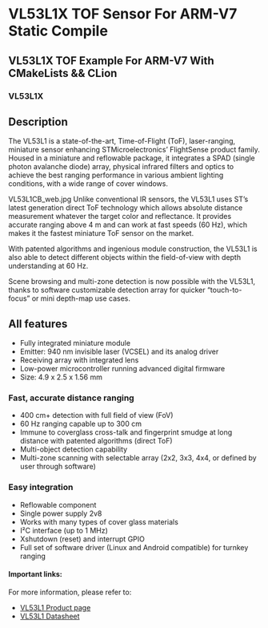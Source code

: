 # VL53L1X TOF Sensor For ARM-V7 Static Compile

## VL53L1X TOF Example For ARM-V7 With CMakeLists && CLion

### VL53L1X

## Description

The VL53L1 is a state-of-the-art, Time-of-Flight (ToF), laser-ranging, miniature sensor enhancing STMicroelectronics’ FlightSense product family. Housed in a miniature and reflowable package, it integrates a SPAD (single photon avalanche diode) array, physical infrared filters and optics to achieve the best ranging performance in various ambient lighting conditions, with a wide range of cover windows.

VL53L1CB_web.jpg
Unlike conventional IR sensors, the VL53L1 uses ST’s latest generation direct ToF technology which allows absolute distance measurement whatever the target color and reflectance. It provides accurate ranging above 4 m and can work at fast speeds (60 Hz), which makes it the fastest miniature ToF sensor on the market.

With patented algorithms and ingenious module construction, the VL53L1 is also able to detect different objects within the field-of-view with depth understanding at 60 Hz.

Scene browsing and multi-zone detection is now possible with the VL53L1, thanks to software customizable detection array for quicker “touch-to-focus” or mini depth-map use cases.

## All features

* Fully integrated miniature module
* Emitter: 940 nm invisible laser (VCSEL) and its analog driver
* Receiving array with integrated lens
* Low-power microcontroller running advanced digital firmware
* Size: 4.9 x 2.5 x 1.56 mm

### Fast, accurate distance ranging

* 400 cm+ detection with full field of view (FoV)
* 60 Hz ranging capable up to 300 cm
* Immune to coverglass cross-talk and fingerprint smudge at long distance with patented algorithms (direct ToF)
* Multi-object detection capability
* Multi-zone scanning with selectable array (2x2, 3x3, 4x4, or defined by user through software)

### Easy integration

* Reflowable component
* Single power supply 2v8
* Works with many types of cover glass materials
* I²C interface (up to 1 MHz)
* Xshutdown (reset) and interrupt GPIO
* Full set of software driver (Linux and Android compatible) for turnkey ranging



#### Important links:
For more information, please refer to:

- [VL53L1 Product page](https://www.st.com/en/imaging-and-photonics-solutions/vl53l1.html)
- [VL53L1 Datasheet](https://www.st.com/resource/en/datasheet/vl53l1.pdf)
